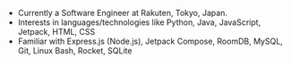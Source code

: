 - Currently a Software Engineer at Rakuten, Tokyo, Japan.
- Interests in languages/technologies like Python, Java, JavaScript, Jetpack, HTML, CSS
- Familiar with Express.js (Node.js), Jetpack Compose, RoomDB, MySQL, Git, Linux Bash, Rocket, SQLite

<!---
dbAbstract/dbAbstract is a ✨ special ✨ repository because its `README.md` (this file) appears on your GitHub profile.
You can click the Preview link to take a look at your changes.
--->
